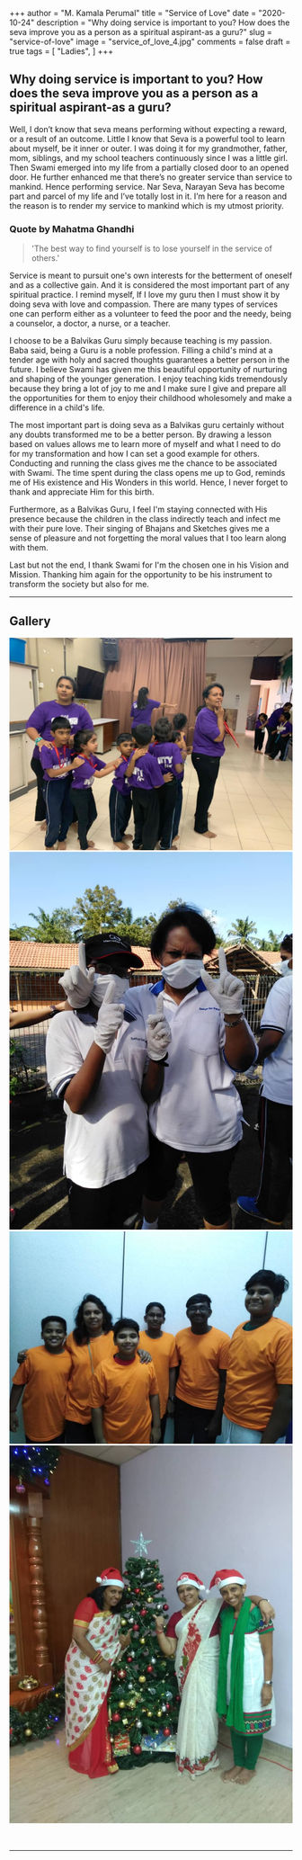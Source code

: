 +++
author = "M. Kamala Perumal"
title = "Service of Love"
date = "2020-10-24"
description = "Why doing service is important to you? How does the seva improve you as a person as a spiritual aspirant-as a guru?"
slug = "service-of-love"
image = "service_of_love_4.jpg"
comments = false
draft = true
tags = [
    "Ladies",
]
+++

## Why doing service is important to you? How does the seva improve you as a person as a spiritual aspirant-as a guru?

Well, I don’t know that seva means performing without expecting a reward, or a result of an outcome. Little I know that Seva is a powerful tool to learn about myself, be it inner or outer. I was doing it for my grandmother, father, mom, siblings, and my school teachers continuously since I was a little girl. Then Swami emerged into my life from a partially closed door to an opened door. He further enhanced me that there’s no greater service than service to mankind. Hence performing service. Nar Seva, Narayan Seva has become part and parcel of my life and I’ve totally lost in it.  I’m here for a reason and the reason is to render my service to mankind which is my utmost priority.

### Quote by Mahatma Ghandhi

> 'The best way to find yourself is to lose yourself in the service of others.' 

Service is meant to pursuit one's own interests for the betterment of oneself and as a collective gain. And it is considered the most important part of any spiritual practice. I remind myself, If I love my guru then I must show it by doing seva with love and compassion. There are many types of services one can perform either as a volunteer to feed the poor and the needy, being a counselor, a doctor, a nurse, or a teacher. 

 I choose to be a Balvikas Guru simply because teaching is my passion. Baba said, being a Guru is a noble profession. Filling a child's mind at a tender age with holy and sacred thoughts guarantees a better person in the future. I believe Swami has given me this beautiful opportunity of nurturing and shaping of the younger generation. I enjoy teaching kids tremendously because they bring a lot of joy to me and I make sure I give and prepare all the opportunities for them to enjoy their childhood wholesomely and make a difference in a child's life. 

The most important part is doing seva as a Balvikas guru certainly without any doubts transformed me to be a better person. By drawing a lesson based on values allows me to learn more of myself and what I need to do for my transformation and how I can set a good example for others. Conducting and running the class gives me the chance to be associated with Swami. The time spent during the class opens me up to God, reminds me of His existence and His Wonders in this world. Hence, I never forget to thank and appreciate Him for this birth. 

Furthermore, as a Balvikas Guru, I feel I'm staying connected with His presence because the children in the class indirectly teach and infect me with their pure love. Their singing of Bhajans and Sketches gives me a sense of pleasure and not forgetting the moral values that I too learn along with them.

Last but not the end, I thank Swami for I'm the chosen one in his Vision and Mission. Thanking him again for the opportunity to be his instrument to transform the society but also for me.   


---

## Gallery

![Image 1](service_of_love_1.jpg) ![Image 2](service_of_love_2.jpg) ![Image 3](service_of_love_3.jpg) ![Image 4](service_of_love_4.jpg)

<br>

---